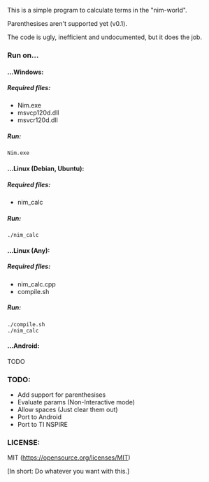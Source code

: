 This is a simple program to calculate terms in the "nim-world".

Parenthesises aren't supported yet (v0.1).

The code is ugly, inefficient and undocumented, but it does the job.

### Run on...

#### ...Windows:

##### Required files:
- Nim.exe
- msvcp120d.dll
- msvcr120d.dll

##### Run:

`Nim.exe`


#### ...Linux (Debian, Ubuntu):

##### Required files:
- nim_calc

##### Run:

`./nim_calc`


#### ...Linux (Any):

##### Required files:
- nim_calc.cpp
- compile.sh

##### Run:
```
./compile.sh
./nim_calc
```


#### ...Android:

TODO



### TODO:
- Add support for parenthesises
- Evaluate params (Non-Interactive mode)
- Allow spaces (Just clear them out)
- Port to Android
- Port to TI NSPIRE

### LICENSE:

MIT (https://opensource.org/licenses/MIT)

[In short: Do whatever you want with this.]
